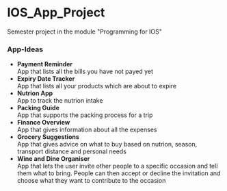 # IOS_App_Project
Semester project in the module "Programming for IOS"

<h3>App-Ideas</h3>
<ul>
  <li>
    <b>Payment Reminder</b>
    <br />
    App that lists all the bills you have not payed yet
  </li>
  <li>
    <b>Expiry Date Tracker</b>
    <br />
    App that lists all your products which are about to expire
  </li>
  <li>
    <b>Nutrion App</b>
    <br />
    App to track the nutrion intake
  </li>
  <li>
    <b>Packing Guide</b>
    <br />
    App that supports the packing process for a trip
  </li>
  <li>
    <b>Finance Overview</b>
    <br />
    App that gives information about all the expenses
  </li>
  <li>
    <b>Grocery Suggestions</b>
    <br />
    App that gives advice on what to buy based on nutrion, season, transport distance and personal needs
  </li>
  <li>
    <b>Wine and Dine Organiser</b>
    <br />
    App that lets the user invite other people to a specific occasion and tell them what to bring. People can then accept or decline the invitation and choose what they want to contribute to the occasion
  </li>
</ul>
